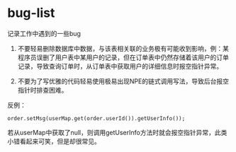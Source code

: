# bug-list

记录工作中遇到的一些bug

1. 不要轻易删除数据库中数据，与该表相关联的业务极有可能收到影响，例：某程序员误删了用户表中某用户的记录，但在订单表中仍然存储着该用户的订单记录，导致查询订单时，从订单表中获取用户的详细信息时报空指针异常。

2. 不要为了写优雅的代码轻易使用极易出现NPE的链式调用写法，导致后台报空指针时排查困难。

反例：

```
order.setMsg(userMap.get(order.userId()).getUserInfo());
```

若从userMap中获取了null，则调用getUserInfo方法时就会报空指针异常，此类小错看起来可笑，但是却很常见。
